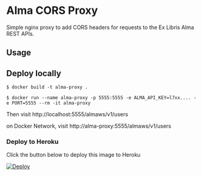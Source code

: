 # Alma CORS Proxy

Simple nginx proxy to add CORS headers for requests to the Ex Libris Alma REST APIs.

## Usage

## Deploy locally

`$ docker build -t alma-proxy .`

`$ docker run --name alma-proxy -p 5555:5555 -e ALMA_API_KEY=l7xx.... -e PORT=5555 --rm -it alma-proxy`

Then visit http://localhost:5555/almaws/v1/users

on Docker Network, visit http://alma-proxy:5555/almaws/v1/users

### Deploy to Heroku

Click the button below to deploy this image to Heroku

[![Deploy](https://www.herokucdn.com/deploy/button.svg)](https://heroku.com/deploy)
